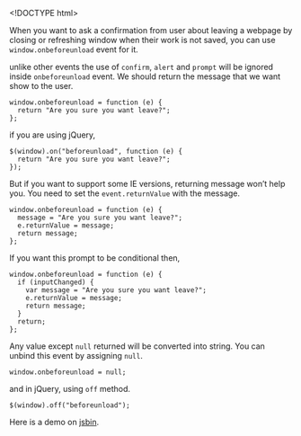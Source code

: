 &lt;!DOCTYPE html&gt;

When you want to ask a confirmation from user about leaving a webpage by closing or refreshing window when their work is not saved, you can use `window.onbeforeunload` event for it.

unlike other events the use of `confirm`, `alert` and `prompt` will be ignored inside `onbeforeunload` event. We should return the message that we want show to the user.

    window.onbeforeunload = function (e) {
      return "Are you sure you want leave?";
    };

if you are using jQuery,

    $(window).on("beforeunload", function (e) {
      return "Are you sure you want leave?";
    });

But if you want to support some IE versions, returning message won’t help you. You need to set the `event.returnValue` with the message.

    window.onbeforeunload = function (e) {
      message = "Are you sure you want leave?";
      e.returnValue = message;
      return message;
    };

If you want this prompt to be conditional then,

    window.onbeforeunload = function (e) {
      if (inputChanged) {
        var message = "Are you sure you want leave?";
        e.returnValue = message;
        return message;
      }
      return;
    };

Any value except `null` returned will be converted into string. You can unbind this event by assigning `null`.

    window.onbeforeunload = null;

and in jQuery, using `off` method.

    $(window).off("beforeunload");

Here is a demo on [jsbin](http://jsbin.com/bidehe/edit?html,js,output).
